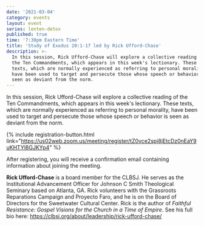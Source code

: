 ```yaml
---
date: '2021-03-04'
category: events
layout: event
series: lenten-detox
published: true
time: '7:30pm Eastern Time'
title: 'Study of Exodus 20:1-17 led by Rick Ufford-Chase'
description: >-
  In this session, Rick Ufford-Chase will explore a collective reading of
  the Ten Commandments, which appears in this week's lectionary. These
  texts, which are normally experienced as referring to personal morality,
  have been used to target and persecute those whose speech or behavior is
  seen as deviant from the norm.
---
```


In this session, Rick Ufford-Chase will explore a collective reading of
the Ten Commandments, which appears in this week's lectionary. These
texts, which are normally experienced as referring to personal morality,
have been used to target and persecute those whose speech or behavior is
seen as deviant from the norm.

{% include registration-button.html link="https://us02web.zoom.us/meeting/register/tZ0vce2spj8jEtcDz0nEaY9uKHTYl8GJKYp4" %}

After registering, you will receive a confirmation email containing
information about joining the meeting.

**Rick Ufford-Chase** is a board member for the CLBSJ. He serves as the
Institutional Advancement Officer for Johnson C Smith Theological
Seminary based on Atlanta, GA. Rick volunteers with the Grassroots
Reparations Campaign and Proyecto Faro, and he is on the Board of
Directors for the Sweetwater Cultural Center. Rick is the author of
_Faithful Resistance: Gospel Visions for the Church in a Time of
Empire_. See his full bio here:
<https://clbsj.org/about/leadership/rick-ufford-chase/>
